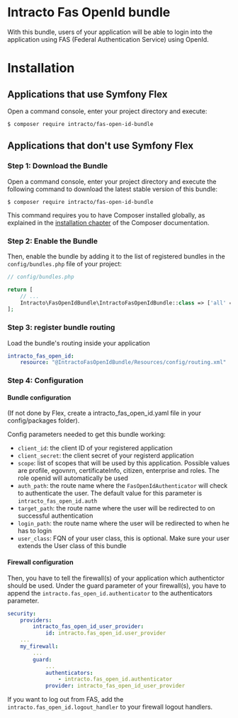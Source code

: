 Intracto Fas OpenId bundle
==========================
With this bundle, users of your application will be able to login into the application using FAS (Federal Authentication Service) using OpenId.

Installation
============
Applications that use Symfony Flex
----------------------------------
Open a command console, enter your project directory and execute:

```console
$ composer require intracto/fas-open-id-bundle
```

Applications that don't use Symfony Flex
----------------------------------------

### Step 1: Download the Bundle

Open a command console, enter your project directory and execute the
following command to download the latest stable version of this bundle:

```console
$ composer require intracto/fas-open-id-bundle
```

This command requires you to have Composer installed globally, as explained
in the [installation chapter](https://getcomposer.org/doc/00-intro.md)
of the Composer documentation.

### Step 2: Enable the Bundle

Then, enable the bundle by adding it to the list of registered bundles
in the `config/bundles.php` file of your project:

```php
// config/bundles.php

return [
    // ...
    Intracto\FasOpenIdBundle\IntractoFasOpenIdBundle::class => ['all' => true],
];
```

### Step 3: register bundle routing
Load the bundle's routing inside your application
```yaml
intracto_fas_open_id:
    resource: "@IntractoFasOpenIdBundle/Resources/config/routing.xml"
```
### Step 4: Configuration
#### Bundle configuration
(If not done by Flex, create a intracto_fas_open_id.yaml file in your config/packages folder).

Config parameters needed to get this bundle working:
* `client_id`: the client ID of your registered application
* `client_secret`:  the client secret of your registerd application
* `scope`: list of scopes that will be used by this application. Possible values are profile, egovnrn, certificateInfo, citizen, enterprise and roles. The role openid will automatically be used
* `auth_path`: the route name where the `FasOpenIdAuthenticator` will check to authenticate the user. The default value for this parameter is `intracto_fas_open_id.auth`
* `target_path`: the route name where the user will be redirected to on successful authentication
* `login_path`: the route name where the user will be redirected to when he has to login
* `user_class`: FQN of your user class, this is optional. Make sure your user extends the User class of this bundle

#### Firewall configuration
Then, you have to tell the firewall(s) of your application which authentictor should be used. Under the guard parameter of your firewall(s), you have to append the `intracto.fas_open_id.authenticator` to the authenticators parameter.
```yaml
security:
    providers:
        intracto_fas_open_id_user_provider:
            id: intracto.fas_open_id.user_provider
    ...
    my_firewall:
        ...
        guard:
            ...
            authenticators:
                - intracto.fas_open_id.authenticator
            provider: intracto_fas_open_id_user_provider

```

If you want to log out from FAS, add the `intracto.fas_open_id.logout_handler` to your firewall logout handlers.
